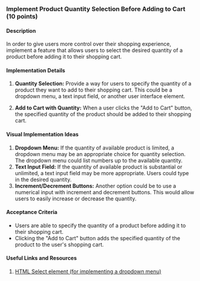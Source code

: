 ### Implement Product Quantity Selection Before Adding to Cart (10 points)

#### Description

In order to give users more control over their shopping experience, implement a feature that allows users to select the desired quantity of a product before adding it to their shopping cart.

#### Implementation Details

1. **Quantity Selection:** Provide a way for users to specify the quantity of a product they want to add to their shopping cart. This could be a dropdown menu, a text input field, or another user interface element.

2. **Add to Cart with Quantity:** When a user clicks the "Add to Cart" button, the specified quantity of the product should be added to their shopping cart.

#### Visual Implementation Ideas

1. **Dropdown Menu:** If the quantity of available product is limited, a dropdown menu may be an appropriate choice for quantity selection. The dropdown menu could list numbers up to the available quantity.
2. **Text Input Field:** If the quantity of available product is substantial or unlimited, a text input field may be more appropriate. Users could type in the desired quantity.
3. **Increment/Decrement Buttons:** Another option could be to use a numerical input with increment and decrement buttons. This would allow users to easily increase or decrease the quantity.

#### Acceptance Criteria

- Users are able to specify the quantity of a product before adding it to their shopping cart.
- Clicking the "Add to Cart" button adds the specified quantity of the product to the user's shopping cart.

#### Useful Links and Resources

1. [HTML Select element (for implementing a dropdown menu)](https://developer.mozilla.org/en-US/docs/Web/HTML/Element/select)
